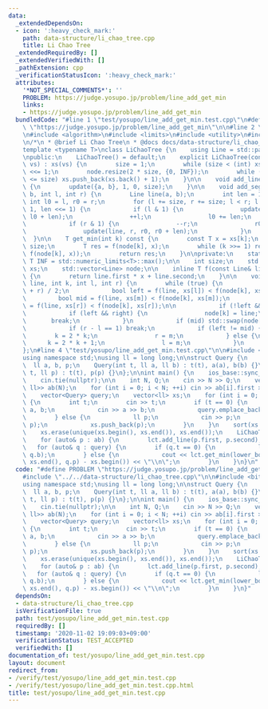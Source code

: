 ```yaml
---
data:
  _extendedDependsOn:
  - icon: ':heavy_check_mark:'
    path: data-structure/li_chao_tree.cpp
    title: Li Chao Tree
  _extendedRequiredBy: []
  _extendedVerifiedWith: []
  _pathExtension: cpp
  _verificationStatusIcon: ':heavy_check_mark:'
  attributes:
    '*NOT_SPECIAL_COMMENTS*': ''
    PROBLEM: https://judge.yosupo.jp/problem/line_add_get_min
    links:
    - https://judge.yosupo.jp/problem/line_add_get_min
  bundledCode: "#line 1 \"test/yosupo/line_add_get_min.test.cpp\"\n#define PROBLEM\
    \ \"https://judge.yosupo.jp/problem/line_add_get_min\"\n\n#line 2 \"data-structure/li_chao_tree.cpp\"\
    \n#include <algorithm>\n#include <limits>\n#include <utility>\n#include <vector>\n\
    \n/*\n * @brief Li Chao Tree\n * @docs docs/data-structure/li_chao_tree.md\n */\n\
    template <typename T>\nclass LiChaoTree {\n    using Line = std::pair<T, T>;\n\
    \npublic:\n    LiChaoTree() = default;\n    explicit LiChaoTree(const std::vector<T>&\
    \ vs) : xs(vs) {\n        size = 1;\n        while (size < (int) xs.size()) size\
    \ <<= 1;\n        node.resize(2 * size, {0, INF});\n        while ((int) xs.size()\
    \ <= size) xs.push_back(xs.back() + 1);\n    }\n\n    void add_line(T a, T b)\
    \ {\n        update({a, b}, 1, 0, size);\n    }\n\n    void add_segment(T a, T\
    \ b, int l, int r) {\n        Line line(a, b);\n        int len = 1;\n       \
    \ int l0 = l, r0 = r;\n        for (l += size, r += size; l < r; l >>= 1, r >>=\
    \ 1, len <<= 1) {\n            if (l & 1) {\n                update(line, l, l0,\
    \ l0 + len);\n                ++l;\n                l0 += len;\n            }\n\
    \            if (r & 1) {\n                --r;\n                r0 -= len;\n\
    \                update(line, r, r0, r0 + len);\n            }\n        }\n  \
    \  }\n\n    T get_min(int k) const {\n        const T x = xs[k];\n        k +=\
    \ size;\n        T res = f(node[k], x);\n        while (k >>= 1) res = std::min(res,\
    \ f(node[k], x));\n        return res;\n    }\n\nprivate:\n    static constexpr\
    \ T INF = std::numeric_limits<T>::max();\n\n    int size;\n    std::vector<T>\
    \ xs;\n    std::vector<Line> node;\n\n    inline T f(const Line& line, T x) const\
    \ {\n        return line.first * x + line.second;\n    }\n\n    void update(Line\
    \ line, int k, int l, int r) {\n        while (true) {\n            int m = (l\
    \ + r) / 2;\n            bool left = f(line, xs[l]) < f(node[k], xs[l]);\n   \
    \         bool mid = f(line, xs[m]) < f(node[k], xs[m]);\n            bool right\
    \ = f(line, xs[r]) < f(node[k], xs[r]);\n\n            if (!left && !right) break;\n\
    \            if (left && right) {\n                node[k] = line;\n         \
    \       break;\n            }\n            if (mid) std::swap(node[k], line);\n\
    \            if (r - l == 1) break;\n            if (left != mid) {\n        \
    \        k = 2 * k;\n                r = m;\n            } else {\n          \
    \      k = 2 * k + 1;\n                l = m;\n            }\n        }\n    }\n\
    };\n#line 4 \"test/yosupo/line_add_get_min.test.cpp\"\n\n#include <bits/stdc++.h>\n\
    using namespace std;\nusing ll = long long;\n\nstruct Query {\n    int t;\n  \
    \  ll a, b, p;\n    Query(int t, ll a, ll b) : t(t), a(a), b(b) {}\n    Query(int\
    \ t, ll p) : t(t), p(p) {}\n};\n\nint main() {\n    ios_base::sync_with_stdio(false);\n\
    \    cin.tie(nullptr);\n\n    int N, Q;\n    cin >> N >> Q;\n    vector<pair<ll,\
    \ ll>> ab(N);\n    for (int i = 0; i < N; ++i) cin >> ab[i].first >> ab[i].second;\n\
    \    vector<Query> query;\n    vector<ll> xs;\n    for (int i = 0; i < Q; ++i)\
    \ {\n        int t;\n        cin >> t;\n        if (t == 0) {\n            ll\
    \ a, b;\n            cin >> a >> b;\n            query.emplace_back(t, a, b);\n\
    \        } else {\n            ll p;\n            cin >> p;\n            query.emplace_back(t,\
    \ p);\n            xs.push_back(p);\n        }\n    }\n    sort(xs.begin(), xs.end());\n\
    \    xs.erase(unique(xs.begin(), xs.end()), xs.end());\n    LiChaoTree<ll> lct(xs);\n\
    \    for (auto& p : ab) {\n        lct.add_line(p.first, p.second);\n    }\n \
    \   for (auto& q : query) {\n        if (q.t == 0) {\n            lct.add_line(q.a,\
    \ q.b);\n        } else {\n            cout << lct.get_min(lower_bound(xs.begin(),\
    \ xs.end(), q.p) - xs.begin()) << \"\\n\";\n        }\n    }\n}\n"
  code: "#define PROBLEM \"https://judge.yosupo.jp/problem/line_add_get_min\"\n\n\
    #include \"../../data-structure/li_chao_tree.cpp\"\n\n#include <bits/stdc++.h>\n\
    using namespace std;\nusing ll = long long;\n\nstruct Query {\n    int t;\n  \
    \  ll a, b, p;\n    Query(int t, ll a, ll b) : t(t), a(a), b(b) {}\n    Query(int\
    \ t, ll p) : t(t), p(p) {}\n};\n\nint main() {\n    ios_base::sync_with_stdio(false);\n\
    \    cin.tie(nullptr);\n\n    int N, Q;\n    cin >> N >> Q;\n    vector<pair<ll,\
    \ ll>> ab(N);\n    for (int i = 0; i < N; ++i) cin >> ab[i].first >> ab[i].second;\n\
    \    vector<Query> query;\n    vector<ll> xs;\n    for (int i = 0; i < Q; ++i)\
    \ {\n        int t;\n        cin >> t;\n        if (t == 0) {\n            ll\
    \ a, b;\n            cin >> a >> b;\n            query.emplace_back(t, a, b);\n\
    \        } else {\n            ll p;\n            cin >> p;\n            query.emplace_back(t,\
    \ p);\n            xs.push_back(p);\n        }\n    }\n    sort(xs.begin(), xs.end());\n\
    \    xs.erase(unique(xs.begin(), xs.end()), xs.end());\n    LiChaoTree<ll> lct(xs);\n\
    \    for (auto& p : ab) {\n        lct.add_line(p.first, p.second);\n    }\n \
    \   for (auto& q : query) {\n        if (q.t == 0) {\n            lct.add_line(q.a,\
    \ q.b);\n        } else {\n            cout << lct.get_min(lower_bound(xs.begin(),\
    \ xs.end(), q.p) - xs.begin()) << \"\\n\";\n        }\n    }\n}"
  dependsOn:
  - data-structure/li_chao_tree.cpp
  isVerificationFile: true
  path: test/yosupo/line_add_get_min.test.cpp
  requiredBy: []
  timestamp: '2020-11-02 19:09:03+09:00'
  verificationStatus: TEST_ACCEPTED
  verifiedWith: []
documentation_of: test/yosupo/line_add_get_min.test.cpp
layout: document
redirect_from:
- /verify/test/yosupo/line_add_get_min.test.cpp
- /verify/test/yosupo/line_add_get_min.test.cpp.html
title: test/yosupo/line_add_get_min.test.cpp
---
```

